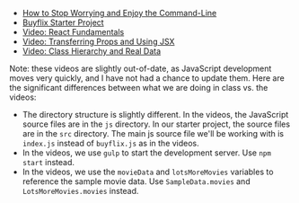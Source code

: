- [How to Stop Worrying and Enjoy the Command-Line](/kiei924-winter17/workbook/commandline)
- [Buyflix Starter Project](https://github.com/kiei924-fall16/buyflix-react)
- [Video: React Fundamentals](https://www.dropbox.com/s/8wzbjtv8tkszu0o/1%20-%20React%20Fundamentals.mp4?dl=0)
- [Video: Transferring Props and Using JSX](https://www.dropbox.com/s/hj6ihhnjyx4t3lo/2%20-%20Transferring%20Props%20and%20Using%20JSX.mp4?dl=0)
- [Video: Class Hierarchy and Real Data](https://www.dropbox.com/s/j79lu02bz6nkyi9/3%20-%20Class%20Hierarchy%20and%20Real%20Data.mp4?dl=0)

Note: these videos are slightly out-of-date, as JavaScript development moves very quickly, and I have not had a chance to update them. Here are the significant differences between what we are doing in class vs. the videos:

- The directory structure is slightly different. In the videos, the JavaScript source files are in the `js` directory. In our starter project, the source files are in the `src` directory. The main js source file we'll be working with is `index.js` instead of `buyflix.js` as in the videos.
- In the videos, we use `gulp` to start the development server. Use `npm start` instead.
- In the videos, we use the `movieData` and `lotsMoreMovies` variables to reference the sample movie data. Use `SampleData.movies` and `LotsMoreMovies.movies` instead.
